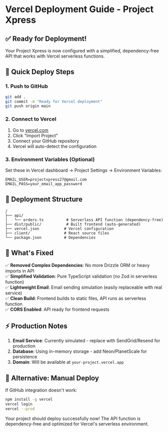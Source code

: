 # Vercel Deployment Guide - Project Xpress

## ✅ Ready for Deployment!

Your Project Xpress is now configured with a simplified, dependency-free API that works with Vercel serverless functions.

## 🚀 Quick Deploy Steps

### 1. Push to GitHub
```bash
git add .
git commit -m "Ready for Vercel deployment"
git push origin main
```

### 2. Connect to Vercel
1. Go to [vercel.com](https://vercel.com)
2. Click "Import Project"
3. Connect your GitHub repository
4. Vercel will auto-detect the configuration

### 3. Environment Variables (Optional)
Set these in Vercel dashboard → Project Settings → Environment Variables:
```
EMAIL_USER=projectxpress27@gmail.com
EMAIL_PASS=your_email_app_password
```

## 📁 Deployment Structure

```
/
├── api/
│   └── orders.ts          # Serverless API function (dependency-free)
├── dist/public/           # Built frontend (auto-generated)
├── vercel.json           # Vercel configuration
├── client/               # React source files
└── package.json          # Dependencies
```

## 🔧 What's Fixed

✅ **Removed Complex Dependencies**: No more Drizzle ORM or heavy imports in API  
✅ **Simplified Validation**: Pure TypeScript validation (no Zod in serverless function)  
✅ **Lightweight Email**: Email sending simulation (easily replaceable with real service)  
✅ **Clean Build**: Frontend builds to static files, API runs as serverless function  
✅ **CORS Enabled**: API ready for frontend requests  

## ⚡ Production Notes

1. **Email Service**: Currently simulated - replace with SendGrid/Resend for production
2. **Database**: Using in-memory storage - add Neon/PlanetScale for persistence
3. **Domain**: Will be available at `your-project.vercel.app`

## 🔄 Alternative: Manual Deploy

If GitHub integration doesn't work:
```bash
npm install -g vercel
vercel login
vercel --prod
```

Your project should deploy successfully now! The API function is dependency-free and optimized for Vercel's serverless environment.